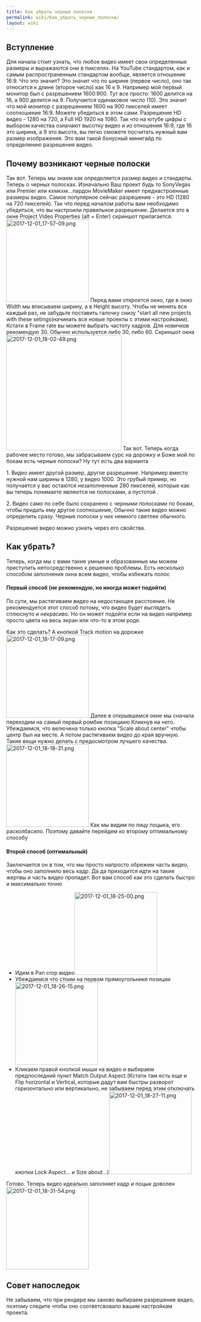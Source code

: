 ```yaml
---
title: Как убрать черные полоски
permalink: wiki/Как_убрать_черные_полоски/
layout: wiki
---
```


## Вступление

Для начала стоит узнать, что любое видео имеет свои определенные размеры
и выражаются они в пикселях. На YouTube стандартом, как и самым
распространенным стандартом вообще, является отношение 16:9. Что это
значит? Это значит что по ширине (первое число), оно так относится к
длине (второе число) как 16 к 9. Например мой первый монитор был с
разрешением 1600:900. Тут все просто: 1600 делится на 16, а 900 делится
на 9. Получается одинаковое число (10). Это значит что мой монитор с
разрешением 1600 на 900 пикселей имеет соотношение 16:9. Можете
убедиться в этом сами. Разрешение HD видео - 1280 на 720, а Full HD 1920
на 1080. Так что на ютубе цифры с выбором качества означают высотку
видео и из отношения 16:9, где 16 это ширина, а 9 это высота, вы легко
сможете посчитать нужный вам размер изображения. Это вам такой бонусный
минигайд по определению разрешения видео.

## Почему возникают черные полоски

Так вот. Теперь мы знаем как определяется размер видео и стандарты.
Теперь о черных полосках. Изначально Ваш проект будь то SonyVegas или
Premier или кхмкхм...пардон MovieMaker имеет преднастроенные размеры
видео. Самое популярное сейчас разрешение - это HD (1280 на 720
пикселей). Так что перед началом работы вам необходимо убедиться, что вы
настроили правильное разрешение. Делается это в окне Project Video
Properties (alt + Enter) скриншот прилагается.
<img src="2017-12-01_17-57-09.png" title="fig:2017-12-01_17-57-09.png" width="220" height="220" alt="2017-12-01_17-57-09.png" />
Перед вами откроется окно, где в окно Width мы вписываем ширину, а в
Height высоту. Чтобы не менять все каждый раз, не забудьте поставить
галочку снизу "start all new projects with these setings(начинать все
новые проекты с этими настройками). Кстати в Frame rate вы можете
выбрать частоту кадров. Для новичков рекомендую 30. Обычно используется
либо 30, либо 60. Скриншот окна
<img src="2017-12-01_18-02-49.png" title="fig:2017-12-01_18-02-49.png" width="307" height="307" alt="2017-12-01_18-02-49.png" />
Так вот. Теперь когда рабочее место готово, мы забрасываем сурс на
дорожку и Боже мой по бокам есть черные полоски? Ну тут есть два
варианта

1\. Видео имеет другой размер, другое разрешение. Например вместо нужной
нам ширины в 1280, у видео 1000. Это грубый пример, но получается у вас
остаются незаполненные 280 пикселей, которые как вы теперь понимаете
являются не полосками, а пустотой .

2\. Видео само по себе было сохранено с черными полосками по бокам,
чтобы придать ему другое соотношение, Обычно такие видео можно
определить сразу. Черные полоски у них немного светлее обычного.

Разрешение видео можно узнать через его свойства.

## Как убрать?

Теперь, когда мы с вами такие умные и образованные мы можем приступить
непосредственно к решению проблемы. Есть несколько способом заполнения
окна всем видео, чтобы избежать полос

#### Первый способ (не рекомендую, но иногда может подойти)

По сути, мы растягиваем видео на недостающее расстояние. Не
рекомендуется этот способ потому, что видео будет выглядеть сплюснуто и
некрасиво. Но он может подойти если на видео например просто цвета на
весь экран или что-то в этом роде.

Как это сделать? А кнопкой Track motion на дорожке
<img src="2017-12-01_18-17-09.png" title="fig:2017-12-01_18-17-09.png" width="220" height="220" alt="2017-12-01_18-17-09.png" />
Далее в открывшемся окне мы сначала переходим на самый первый ромбик
позициию Кликнув на него. Убеждаемся, что велючена только кнопка "Scale
about center" чтобы центр был на месте. А потом растягиваем видео до
края вручную. Такие вещи нужно делать с предосмотром лучшего качества.
<img src="2017-12-01_18-18-31.png" title="fig:2017-12-01_18-18-31.png" width="220" height="220" alt="2017-12-01_18-18-31.png" />
Как мы видим по лицу поцыка, его расколбасило. Поэтому давайте перейдем
ко второму оптимальному способу

#### Второй способ (оптимальный)

Заключается он в том, что мы просто напросто обрежем часть видео, чтобы
оно заполнило весь кадр. Да да приходится идти на такие жертвы и часть
видео пропадет. Вот вам способ как это сделать быстро и максимально
точно

-   Идем в Pan crop
    видео<img src="2017-12-01_18-25-00.png" title="fig:2017-12-01_18-25-00.png" width="220" height="220" alt="2017-12-01_18-25-00.png" />
-   Убеждаемся что стоим на первом прямоугольнике
    позиции<img src="2017-12-01_18-26-15.png" title="fig:2017-12-01_18-26-15.png" width="220" height="220" alt="2017-12-01_18-26-15.png" />
-   Кликаем правой кнопкой мыши на видео и выбираем предпоследний пункт
    Match Output Aspect.(Кстати там есть еще и Flip horizontal и
    Vertical, которые дадут вам быстры разворот горизонтально или
    вертикально, не забываем перед этим отключать кнопки Lock Aspect...
    и Size
    about...)<img src="2017-12-01_18-27-11.png" title="fig:2017-12-01_18-27-11.png" width="220" height="220" alt="2017-12-01_18-27-11.png" />

Готово. Теперь видео идеально заполняет кадр и поцык доволен
<img src="2017-12-01_18-31-54.png" title="fig:2017-12-01_18-31-54.png" width="220" height="220" alt="2017-12-01_18-31-54.png" />

## Совет напоследок

Не забываем, что при рендере мы заново выбираем разрешение видео,
поэтому следите чтобы оно соответсвовало вашим настройкам проекта.
